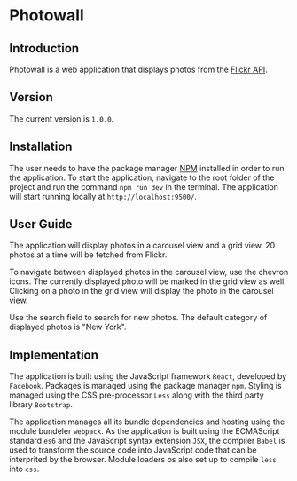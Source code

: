 # Photowall

## Introduction
Photowall is a web application that displays photos from the [Flickr API](https://www.flickr.com/services/api/).

## Version
The current version is `1.0.0`.  

## Installation
The user needs to have the package manager [NPM](https://www.npmjs.com/) installed in order to run the application.
To start the application, navigate to the root folder of the project and run the command `npm run dev` in the terminal. The application will start running locally at `http://localhost:9500/`.

## User Guide
The application will display photos in a carousel view and a grid view. 20 photos at a time will be fetched from Flickr.

 To navigate between displayed photos in the carousel view, use the chevron icons. The currently displayed photo will be marked in the grid view as well. Clicking on a photo in the grid view will display the photo in the carousel view.

 Use the search field to search for new photos. The default category of displayed photos is "New York".

## Implementation
The application is built using the JavaScript framework `React`, developed by `Facebook`. Packages is managed using the package manager `npm`. Styling is managed using the CSS pre-processor `Less` along with the third party library `Bootstrap`.

The application manages all its bundle dependencies and hosting using the module bundeler `webpack`. As the application is built using the ECMAScript standard `es6` and the JavaScript syntax extension `JSX`, the compiler `Babel` is used to transform the source code into JavaScript code that can be interprited by the browser. Module loaders os also set up to compile `less` into `css`.        
